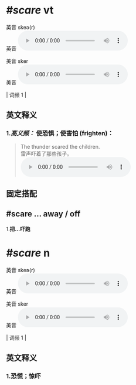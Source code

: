 # ***\#scare*** vt
英音 skeə(r)  
英音
<audio src="./media/scare-B.aac" controls="controls"></audio>

美音 sker  
美音
<audio src="./media/scare.aac" controls="controls"></audio>



| 词频 1 |  

英文释义
---
### 1.*高义频：* **使恐惧；使害怕 (frighten)：**  

 > The thunder scared the children.   
 > 雷声吓着了那些孩子。    
<audio src="./media/scare-1.aac" controls="controls"></audio>


固定搭配
---
## \#scare … away / off 
1.**把…吓跑**  


# ***\#scare*** n
英音 skeə(r)  
英音
<audio src="./media/scare-B.aac" controls="controls"></audio>

美音 sker  
美音
<audio src="./media/scare.aac" controls="controls"></audio>



| 词频 1 |  

英文释义
---
### 1.**恐慌；惊吓**  


